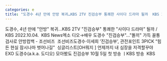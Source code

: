 ```yaml
---
categories: e
title: "도경수 4년 만에 안방 복귀…KBS 2TV 진검승부 통쾌한 사이다 드라마 될까  KBS 20221004  KBS News"
---
```

도경수, 4년 만에 "안방" 복귀…KBS 2TV "진검승부" 통쾌한 "사이다 드라마" 될까 / KBS 2022.10.04.&nbsp;&nbsp;KBS News엑소 디오→배우 도경수 "진검승부"…"똘끼" 가득 꼴통검사로 안방컴백 - 조선비즈&nbsp;&nbsp;조선비즈도경수·이세희 ’진검승부’, 관전포인트 3PICK “힘든 현실 잠시나마 벗어나길”&nbsp;&nbsp;싱글리스트[OH뭐지 ] 언제까지 내 심장을 저격할꾸야 EXO 도경수(a.k.a. 도디오) 모아봤됴 진검승부 10월 5일 첫 방송 ㅣKBS 방송&nbsp;&nbsp;KBS
